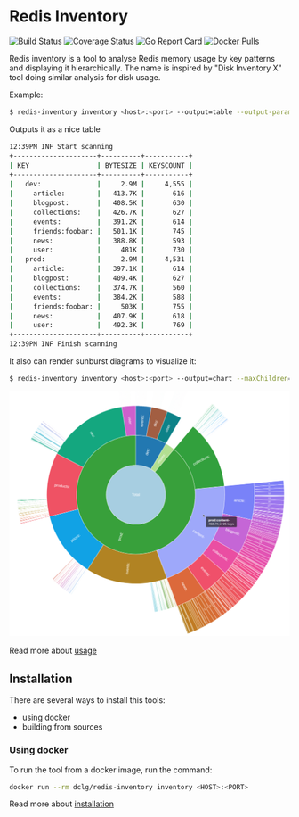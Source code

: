 Redis Inventory
===============

[![Build Status](https://travis-ci.com/obukhov/redis-inventory.svg?branch=master)](https://travis-ci.com/obukhov/redis-inventory)
[![Coverage Status](https://coveralls.io/repos/github/obukhov/redis-inventory/badge.svg?branch=master)](https://coveralls.io/github/obukhov/redis-inventory?branch=master)
[![Go Report Card](https://goreportcard.com/badge/github.com/obukhov/redis-inventory)](https://goreportcard.com/report/github.com/obukhov/redis-inventory)
[![Docker Pulls](https://img.shields.io/docker/pulls/dclg/redis-inventory)](https://hub.docker.com/repository/docker/dclg/redis-inventory)

Redis inventory is a tool to analyse Redis memory usage by key patterns and displaying it hierarchically. The name is
inspired by "Disk Inventory X" tool doing similar analysis for disk usage.

Example:

```bash
$ redis-inventory inventory <host>:<port> --output=table --output-params="padSpaces=2&depth=2&human=1"
```

Outputs it as a nice table

```bash
12:39PM INF Start scanning
+---------------------+----------+-----------+
| KEY                 | BYTESIZE | KEYSCOUNT |
+---------------------+----------+-----------+
|   dev:              |     2.9M |     4,555 |
|     article:        |   413.7K |       616 |
|     blogpost:       |   408.5K |       630 |
|     collections:    |   426.7K |       627 |
|     events:         |   391.2K |       614 |
|     friends:foobar: |   501.1K |       745 |
|     news:           |   388.8K |       593 |
|     user:           |     481K |       730 |
|   prod:             |     2.9M |     4,531 |
|     article:        |   397.1K |       614 |
|     blogpost:       |   409.4K |       627 |
|     collections:    |   374.7K |       560 |
|     events:         |   384.2K |       588 |
|     friends:foobar: |     503K |       755 |
|     news:           |   407.9K |       618 |
|     user:           |   492.3K |       769 |
+---------------------+----------+-----------+
12:39PM INF Finish scanning
```

It also can render sunburst diagrams to visualize it:
```bash
$ redis-inventory inventory <host>:<port> --output=chart --maxChildren=100
```


[![Full sunburst diagram](docs/images/diagram1000.png)](docs/images/diagram.png)

Read more about [usage](docs/usage.md)

## Installation

There are several ways to install this tools:

- using docker
- building from sources

### Using docker

To run the tool from a docker image, run the command:

```bash
docker run --rm dclg/redis-inventory inventory <HOST>:<PORT>
```

Read more about [installation](docs/installation.md)
